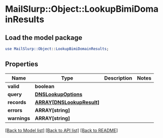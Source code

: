 # MailSlurp::Object::LookupBimiDomainResults

## Load the model package
```perl
use MailSlurp::Object::LookupBimiDomainResults;
```

## Properties
Name | Type | Description | Notes
------------ | ------------- | ------------- | -------------
**valid** | **boolean** |  | 
**query** | [**DNSLookupOptions**](DNSLookupOptions) |  | 
**records** | [**ARRAY[DNSLookupResult]**](DNSLookupResult) |  | 
**errors** | **ARRAY[string]** |  | 
**warnings** | **ARRAY[string]** |  | 

[[Back to Model list]](../README#documentation-for-models) [[Back to API list]](../README#documentation-for-api-endpoints) [[Back to README]](../README)


